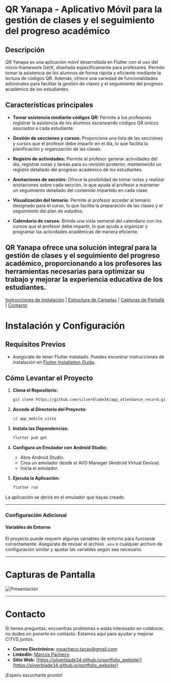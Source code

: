 # QR Yanapa - Aplicativo Móvil para la gestión de clases y el seguimiento del progreso académico

## Descripción

QR Yanapa es una aplicación móvil desarrollada en Flutter con el uso del micro-framework GetX, diseñada específicamente para profesores. Permite tomar la asistencia de los alumnos de forma rápida y eficiente mediante la lectura de códigos QR. Además, ofrece una variedad de funcionalidades adicionales para facilitar la gestión de clases y el seguimiento del progreso académico de los estudiantes.

## Características principales

- **Tomar asistencia mediante códigos QR:** Permite a los profesores registrar la asistencia de los alumnos escaneando códigos QR únicos asociados a cada estudiante.
  
- **Gestión de secciones y cursos:** Proporciona una lista de las secciones y cursos que el profesor debe impartir en el día, lo que facilita la planificación y organización de las clases.

- **Registro de actividades:** Permite al profesor generar actividades del día, registrar notas y tareas para su revisión posterior, manteniendo un registro detallado del progreso académico de los estudiantes.

- **Anotaciones de sección:** Ofrece la posibilidad de tomar notas y realizar anotaciones sobre cada sección, lo que ayuda al profesor a mantener un seguimiento detallado del contenido impartido en cada clase.

- **Visualización del temario:** Permite al profesor acceder al temario designado para el curso, lo que facilita la preparación de las clases y el seguimiento del plan de estudios.

- **Calendario de cursos:** Brinda una vista semanal del calendario con los cursos que el profesor debe impartir, lo que ayuda a organizar y programar las actividades académicas de manera eficiente.

QR Yanapa ofrece una solución integral para la gestión de clases y el seguimiento del progreso académico, proporcionando a los profesores las herramientas necesarias para optimizar su trabajo y mejorar la experiencia educativa de los estudiantes.
---

[Instrucciones de Instalación](#instalación-y-configuración) | [Estructura de Carpetas](#estructura-de-carpetas) | [Capturas de Pantalla](#capturas-de-pantalla) | [Contacto](#contacto)

# Instalación y Configuración

## Requisitos Previos
- Asegúrate de tener Flutter instalado. Puedes encontrar instrucciones de instalación en [Flutter Installation Guide](https://flutter.dev/docs/get-started/install).

## Cómo Levantar el Proyecto

1. **Clona el Repositorio:**
    ```bash
    git clone https://github.com/silverblade34/app_attendance_record.git
    ```

2. **Accede al Directorio del Proyecto:**
    ```bash
    cd app_mobile_citvs
    ```

3. **Instala las Dependencias:**
    ```bash
    flutter pub get
    ```

4. **Configura un Emulador con Android Studio:**
   - Abre Android Studio.
   - Crea un emulador desde el AVD Manager (Android Virtual Device).
   - Inicia el emulador.

5. **Ejecuta la Aplicación:**
    ```bash
    flutter run
    ```

La aplicación se abrirá en el emulador que hayas creado.

---

### Configuración Adicional

#### Variables de Entorno
El proyecto puede requerir algunas variables de entorno para funcionar correctamente. Asegúrate de revisar el archivo `.env` o cualquier archivo de configuración similar y ajustar las variables según sea necesario.

---

# Capturas de Pantalla
![Presentación](https://drive.google.com/uc?export=view&id=17tg-VmYdAFY3moc9rTMkdeXNEaNQt3Qj) 

---
# Contacto

Si tienes preguntas, encuentras problemas o estás interesado en colaborar, no dudes en ponerte en contacto. Estamos aquí para ayudar y mejorar CITVS juntos.

- **Correo Electrónico:** [mpacheco.tacay@gmail.com](mailto:mpacheco.tacay@gmail.com)
- **LinkedIn:** [Marcos Pacheco](https://www.linkedin.com/in/marcos-pacheco-tacay-674206249/)
- **Sitio Web:** [https://silverblade34.github.io/portfolio_website/](https://silverblade34.github.io/portfolio_website/)

¡Espero escucharte pronto!


